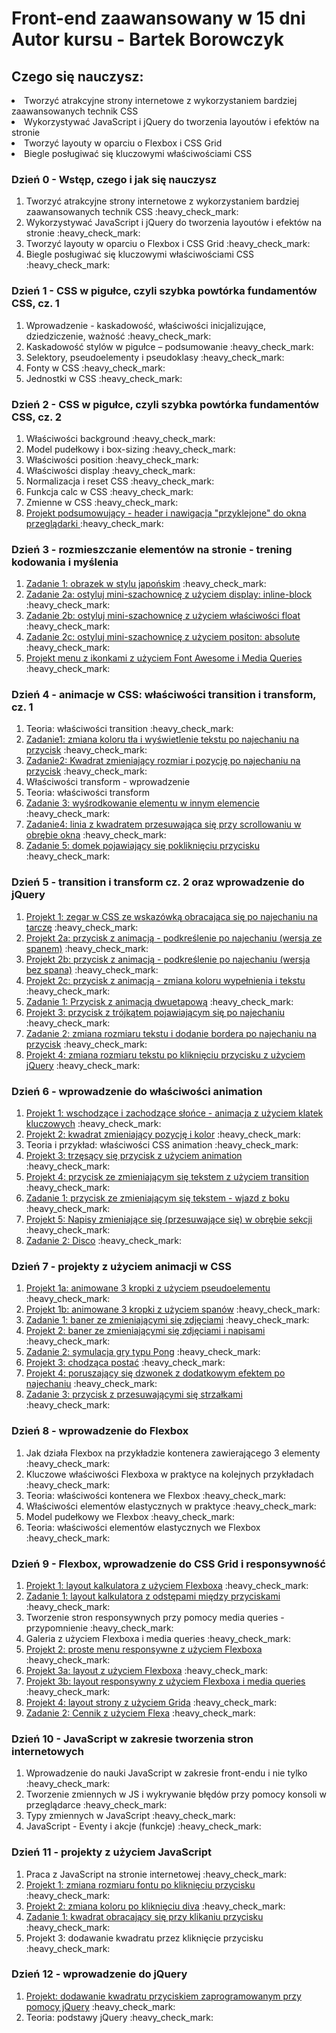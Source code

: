 <h1>
    <b> Front-end zaawansowany w 15 dni <br>
        Autor kursu - Bartek Borowczyk</b>
</h1>

<h2>Czego się nauczysz:</h2>
<div>
    <li>Tworzyć atrakcyjne strony internetowe z wykorzystaniem bardziej zaawansowanych technik CSS</li>
    <li>Wykorzystywać JavaScript i jQuery do tworzenia layoutów i efektów na stronie</li>
    <li>Tworzyć layouty w oparciu o Flexbox i CSS Grid</li>
    <li>Biegle posługiwać się kluczowymi właściwościami CSS</li>
</div>


<div>
    <h3>Dzień 0 - Wstęp, czego i jak się nauczysz</h3>
      <ol>
        <li>Tworzyć atrakcyjne strony internetowe z wykorzystaniem bardziej zaawansowanych technik CSS :heavy_check_mark: </li>
        <li>Wykorzystywać JavaScript i jQuery do tworzenia layoutów i efektów na stronie :heavy_check_mark: </li>
        <li>Tworzyć layouty w oparciu o Flexbox i CSS Grid :heavy_check_mark: </li>
        <li>Biegle posługiwać się kluczowymi właściwościami CSS :heavy_check_mark: </li>
    </ol>
</div>


<div>
    <h3>Dzień 1 - CSS w pigułce, czyli szybka powtórka fundamentów CSS, cz. 1</h3>
         <ol>
        <li>Wprowadzenie - kaskadowość, właściwości inicjalizujące, dziedziczenie, ważność :heavy_check_mark: </li>
        <li>Kaskadowość stylów w pigułce – podsumowanie :heavy_check_mark: </li>
        <li>Selektory, pseudoelementy i pseudoklasy :heavy_check_mark: </li>
        <li>Fonty w CSS :heavy_check_mark: </li>
        <li>Jednostki w CSS :heavy_check_mark: </li>
    </ol>
</div>

<div>
<h3>Dzień 2 - CSS w pigułce, czyli szybka powtórka fundamentów CSS, cz. 2</h3>
    <ol>
        <li>Właściwości background :heavy_check_mark: </li>
        <li>Model pudełkowy i box-sizing :heavy_check_mark: </li>
        <li>Właściwości position :heavy_check_mark: </li>
        <li>Właściwości display :heavy_check_mark: </li>
        <li>Normalizacja i reset CSS :heavy_check_mark: </li>
        <li>Funkcja calc w CSS :heavy_check_mark: </li>
        <li>Zmienne w CSS :heavy_check_mark: </li>
        <li><a href="/Dzien2_1">Projekt podsumowujący - header i nawigacja "przyklejone" do okna przeglądarki </a> :heavy_check_mark: </li>
    </ol>
</div>

<div>
<h3>Dzień 3 - rozmieszczanie elementów na stronie - trening kodowania i myślenia</h3>
    <ol>
        <li><a href="Dzien3_1">Zadanie 1: obrazek w stylu japońskim</a> :heavy_check_mark: </li>
        <li><a href="Dzien3_2">Zadanie 2a: ostyluj mini-szachownicę z użyciem display: inline-block</a> :heavy_check_mark: </li>
        <li><a href="Dzien3_3">Zadanie 2b: ostyluj mini-szachownicę z użyciem właściwości float</a> :heavy_check_mark: </li>
        <li><a href="Dzien3_4">Zadanie 2c: ostyluj mini-szachownicę z użyciem positon: absolute</a> :heavy_check_mark: </li>
        <li><a href="Dzien3_5">Projekt menu z ikonkami z użyciem Font Awesome i Media Queries</a> :heavy_check_mark: </li>
    </ol>   
</div>


<div>
<h3>Dzień 4 - animacje w CSS: właściwości transition i transform, cz. 1</h3>
    <ol>
        <li>Teoria: właściwości transition :heavy_check_mark: </li>
        <li><a href="Dzien4_1">Zadanie1: zmiana koloru tła i wyświetlenie tekstu po najechaniu na przycisk</a> :heavy_check_mark: </li>
        <li><a href="Dzien4_2">Zadanie2: Kwadrat zmieniający rozmiar i pozycję po najechaniu na przycisk</a> :heavy_check_mark: </li>
        <li>Właściwości transform - wprowadzenie</li>
        <li>Teoria: właściwości transform</li>
        <li><a href="Dzien4_3">Zadanie 3: wyśrodkowanie elementu w innym elemencie</a> :heavy_check_mark: 
        </li>
        <li><a href="Dzien4_4">Zadanie4: linia z kwadratem przesuwająca się przy scrollowaniu w obrębie okna</a> :heavy_check_mark: 
        </li>
        <li><a href="Dzien4_5">Zadanie 5: domek pojawiający się pokliknięciu przycisku</a> :heavy_check_mark: 
        </li>
    </ol>       
</div>

<div>
<h3>Dzień 5 - transition i transform cz. 2 oraz wprowadzenie do jQuery</h3>
    <ol>
        <li><a href="Dzien5_1">Projekt 1: zegar w CSS ze wskazówką obracająca się po najechaniu na tarczę</a> :heavy_check_mark: 
        </li> 
        <li><a href="Dzien5_2">Projekt 2a: przycisk z animacją - podkreślenie po najechaniu (wersja ze spanem)</a> :heavy_check_mark: 
        </li> 
        <li><a href="Dzien5_3">Projekt 2b: przycisk z animacją - podkreślenie po najechaniu (wersja bez spana)</a> :heavy_check_mark: 
        </li> 
        <li><a href="Dzien5_4">Projekt 2c: przycisk z animacją - zmiana koloru wypełnienia i tekstu</a> :heavy_check_mark: 
        </li> 
        <li><a href="Dzien5_5">Zadanie 1: Przycisk z animacją dwuetapową</a> :heavy_check_mark: 
        </li> 
        <li><a href="Dzien5_6">Projekt 3: przycisk z trójkątem pojawiającym się po najechaniu</a> :heavy_check_mark: 
        </li> 
        <li><a href="Dzien5_7">Zadanie 2: zmiana rozmiaru tekstu i dodanie bordera po najechaniu na przycisk</a> :heavy_check_mark: 
        </li>
        <li><a href="Dzien5_8">Projekt 4: zmiana rozmiaru tekstu po kliknięciu przycisku z użyciem jQuery</a> :heavy_check_mark: 
        </li>
    </ol>        
</div>


<div>
<h3>Dzień 6 - wprowadzenie do właściwości animation</h3>
    <ol>
        <li><a href="Dzien6_1">Projekt 1: wschodzące i zachodzące słońce - animacja z użyciem klatek kluczowych</a> :heavy_check_mark: 
        </li> 
        <li><a href="Dzien6_2">Projekt 2: kwadrat zmieniający pozycję i kolor</a> :heavy_check_mark: 
        </li> 
        <li>Teoria i przykład: właściwości CSS animation :heavy_check_mark: </li>
        <li><a href="Dzien6_3">Projekt 3: trzęsący się przycisk z użyciem animation</a> :heavy_check_mark: 
        </li> 
        <li><a href="Dzien6_4">Projekt 4: przycisk ze zmieniającym się tekstem z użyciem transition</a> :heavy_check_mark: 
        </li> 
        <li><a href="Dzien6_5">Zadanie 1: przycisk ze zmieniającym się tekstem - wjazd z boku</a> :heavy_check_mark: 
        </li> 
        <li><a href="Dzien6_6">Projekt 5: Napisy zmieniające się (przesuwające się) w obrębie sekcji</a> :heavy_check_mark: 
        </li> 
        <li><a href="Dzien6_7">Zadanie 2: Disco</a> :heavy_check_mark: 
        </li>
    </ol>            
</div>

<div>
<h3>Dzień 7 - projekty z użyciem animacji w CSS</h3>
    <ol>
        <li><a href="Dzien7_1">Projekt 1a: animowane 3 kropki z użyciem pseudoelementu</a> :heavy_check_mark: 
        </li> 
        <li><a href="Dzien7_2">Projekt 1b: animowane 3 kropki z użyciem spanów</a> :heavy_check_mark: 
        </li> 
        <li><a href="Dzien7_3">Zadanie 1: baner ze zmieniającymi się zdjęciami</a> :heavy_check_mark: 
        </li> 
        <li><a href="Dzien7_4">Projekt 2: baner ze zmieniającymi się zdjęciami i napisami</a> :heavy_check_mark: 
        </li> 
        <li><a href="Dzien7_5">Zadanie 2: symulacja gry typu Pong</a> :heavy_check_mark: 
        </li> 
        <li><a href="Dzien7_6">Projekt 3: chodząca postać</a> :heavy_check_mark: 
        </li> 
        <li><a href="Dzien7_7">Projekt 4: poruszający się dzwonek z dodatkowym efektem po najechaniu</a> :heavy_check_mark: 
        </li> 
        <li><a href="Dzien7_8">Zadanie 3: przycisk z przesuwającymi się strzałkami</a> :heavy_check_mark: 
        </li>
    </ol>               
</div>

<div>
<h3>Dzień 8 - wprowadzenie do Flexbox</h3>
    <ol>
        <li>Jak działa Flexbox na przykładzie kontenera zawierającego 3 elementy :heavy_check_mark: </li>
        <li>Kluczowe właściwości Flexboxa w praktyce na kolejnych przykładach :heavy_check_mark: </li>
        <li>Teoria: właściwości kontenera we Flexbox :heavy_check_mark: </li>
        <li>Właściwości elementów elastycznych w praktyce :heavy_check_mark: </li>
        <li>Model pudełkowy we Flexbox :heavy_check_mark: </li>
        <li>Teoria: właściwości elementów elastycznych we Flexbox :heavy_check_mark: </li>
    </ol>                   
</div>

<div>
<h3>Dzień 9 - Flexbox, wprowadzenie do CSS Grid i responsywność</h3>
    <ol>
        <li><a href="Dzien9_1">Projekt 1: layout kalkulatora z użyciem Flexboxa</a> :heavy_check_mark: 
        </li>
        <li><a href="Dzien9_2">Zadanie 1: layout kalkulatora z odstępami między przyciskami</a> :heavy_check_mark: 
        </li>
        <li>Tworzenie stron responsywnych przy pomocy media queries - przypomnienie :heavy_check_mark: </li>
        <li>Galeria z użyciem Flexboxa i media queries :heavy_check_mark: </li>
        <li><a href="Dzien9_3">Projekt 2: proste menu responsywne z użyciem Flexboxa</a> :heavy_check_mark: 
        </li>
        <li><a href="Dzien9_4">Projekt 3a: layout z użyciem Flexboxa</a> :heavy_check_mark: 
        </li>
        <li><a href="Dzien9_5">Projekt 3b: layout responsywny z użyciem Flexboxa i media queries</a> :heavy_check_mark: 
        </li>
        <li><a href="Dzien9_6">Projekt 4: layout strony z użyciem Grida</a> :heavy_check_mark: 
        </li>
        <li><a href="Dzien9_7">Zadanie 2: Cennik z użyciem Flexa</a> :heavy_check_mark: 
        </li>
    </ol>                   
</div>

<div>
<h3>Dzień 10 - JavaScript w zakresie tworzenia stron internetowych</h3>
    <ol>
        <li>Wprowadzenie do nauki JavaScript w zakresie front-endu i nie tylko :heavy_check_mark: 
        </li>
        <li>Tworzenie zmiennych w JS i wykrywanie błędów przy pomocy konsoli w przeglądarce :heavy_check_mark: </li>
        <li>Typy zmiennych w JavaScript :heavy_check_mark: </li>
        <li>JavaScript - Eventy i akcje (funkcje) :heavy_check_mark: </li>
    </ol>                   
</div>

<div>
<h3>Dzień 11 - projekty z użyciem JavaScript</h3>
    <ol>
        <li>Praca z JavaScript na stronie internetowej :heavy_check_mark: 
        </li>
        <li><a href="Dzien11_1">Projekt 1: zmiana rozmiaru fontu po kliknięciu przycisku</a> :heavy_check_mark: 
        </li>
        <li><a href="Dzien11_2">Projekt 2: zmiana koloru po kliknięciu diva</a> :heavy_check_mark: 
        </li>
        <li><a href="Dzien11_3">Zadanie 1: kwadrat obracający się przy klikaniu przycisku</a> :heavy_check_mark: 
        </li>
        <li>Projekt 3: dodawanie kwadratu przez kliknięcie przycisku :heavy_check_mark: 
        </li>
    </ol>                   
</div>

<div>
<h3>Dzień 12 - wprowadzenie do jQuery</h3>
    <ol>
        <li><a href="Dzien12_1">Projekt: dodawanie kwadratu przyciskiem zaprogramowanym przy pomocy jQuery</a> :heavy_check_mark: 
        </li>
        <li>Teoria: podstawy jQuery :heavy_check_mark: 
        </li>
    </ol>                   
</div>